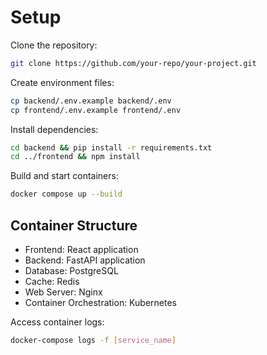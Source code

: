 # Setup

Clone the repository:

```bash
git clone https://github.com/your-repo/your-project.git
```

Create environment files:

```bash
cp backend/.env.example backend/.env
cp frontend/.env.example frontend/.env
```

Install dependencies:

```bash
cd backend && pip install -r requirements.txt
cd ../frontend && npm install
```

Build and start containers:

```bash
docker compose up --build
```

## Container Structure

- Frontend: React application
- Backend: FastAPI application
- Database: PostgreSQL
- Cache: Redis
- Web Server: Nginx
- Container Orchestration: Kubernetes

Access container logs:

```bash
docker-compose logs -f [service_name]
```
